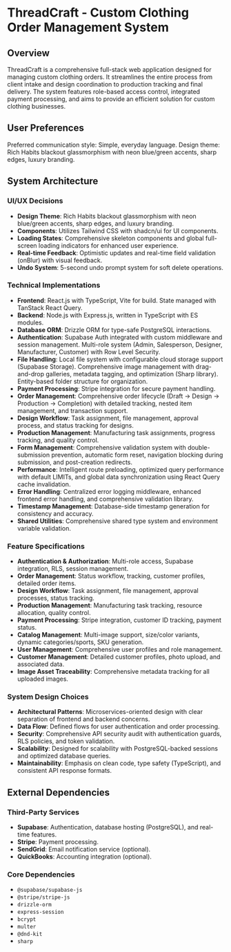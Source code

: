 # ThreadCraft - Custom Clothing Order Management System

## Overview
ThreadCraft is a comprehensive full-stack web application designed for managing custom clothing orders. It streamlines the entire process from client intake and design coordination to production tracking and final delivery. The system features role-based access control, integrated payment processing, and aims to provide an efficient solution for custom clothing businesses.

## User Preferences
Preferred communication style: Simple, everyday language.
Design theme: Rich Habits blackout glassmorphism with neon blue/green accents, sharp edges, luxury branding.

## System Architecture

### UI/UX Decisions
- **Design Theme**: Rich Habits blackout glassmorphism with neon blue/green accents, sharp edges, and luxury branding.
- **Components**: Utilizes Tailwind CSS with shadcn/ui for UI components.
- **Loading States**: Comprehensive skeleton components and global full-screen loading indicators for enhanced user experience.
- **Real-time Feedback**: Optimistic updates and real-time field validation (onBlur) with visual feedback.
- **Undo System**: 5-second undo prompt system for soft delete operations.

### Technical Implementations
- **Frontend**: React.js with TypeScript, Vite for build. State managed with TanStack React Query.
- **Backend**: Node.js with Express.js, written in TypeScript with ES modules.
- **Database ORM**: Drizzle ORM for type-safe PostgreSQL interactions.
- **Authentication**: Supabase Auth integrated with custom middleware and session management. Multi-role system (Admin, Salesperson, Designer, Manufacturer, Customer) with Row Level Security.
- **File Handling**: Local file system with configurable cloud storage support (Supabase Storage). Comprehensive image management with drag-and-drop galleries, metadata tagging, and optimization (Sharp library). Entity-based folder structure for organization.
- **Payment Processing**: Stripe integration for secure payment handling.
- **Order Management**: Comprehensive order lifecycle (Draft → Design → Production → Completion) with detailed tracking, nested item management, and transaction support.
- **Design Workflow**: Task assignment, file management, approval process, and status tracking for designs.
- **Production Management**: Manufacturing task assignments, progress tracking, and quality control.
- **Form Management**: Comprehensive validation system with double-submission prevention, automatic form reset, navigation blocking during submission, and post-creation redirects.
- **Performance**: Intelligent route preloading, optimized query performance with default LIMITs, and global data synchronization using React Query cache invalidation.
- **Error Handling**: Centralized error logging middleware, enhanced frontend error handling, and comprehensive validation library.
- **Timestamp Management**: Database-side timestamp generation for consistency and accuracy.
- **Shared Utilities**: Comprehensive shared type system and environment variable validation.

### Feature Specifications
- **Authentication & Authorization**: Multi-role access, Supabase integration, RLS, session management.
- **Order Management**: Status workflow, tracking, customer profiles, detailed order items.
- **Design Workflow**: Task assignment, file management, approval processes, status tracking.
- **Production Management**: Manufacturing task tracking, resource allocation, quality control.
- **Payment Processing**: Stripe integration, customer ID tracking, payment status.
- **Catalog Management**: Multi-image support, size/color variants, dynamic categories/sports, SKU generation.
- **User Management**: Comprehensive user profiles and role management.
- **Customer Management**: Detailed customer profiles, photo upload, and associated data.
- **Image Asset Traceability**: Comprehensive metadata tracking for all uploaded images.

### System Design Choices
- **Architectural Patterns**: Microservices-oriented design with clear separation of frontend and backend concerns.
- **Data Flow**: Defined flows for user authentication and order processing.
- **Security**: Comprehensive API security audit with authentication guards, RLS policies, and token validation.
- **Scalability**: Designed for scalability with PostgreSQL-backed sessions and optimized database queries.
- **Maintainability**: Emphasis on clean code, type safety (TypeScript), and consistent API response formats.

## External Dependencies

### Third-Party Services
- **Supabase**: Authentication, database hosting (PostgreSQL), and real-time features.
- **Stripe**: Payment processing.
- **SendGrid**: Email notification service (optional).
- **QuickBooks**: Accounting integration (optional).

### Core Dependencies
- `@supabase/supabase-js`
- `@stripe/stripe-js`
- `drizzle-orm`
- `express-session`
- `bcrypt`
- `multer`
- `@dnd-kit`
- `sharp`